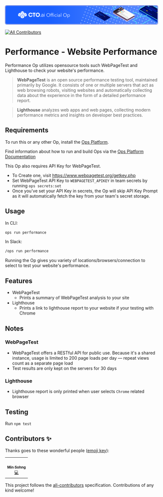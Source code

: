 ![](https://raw.githubusercontent.com/cto-ai/aws/master/assets/banner.png)
<!-- ALL-CONTRIBUTORS-BADGE:START - Do not remove or modify this section -->
[![All Contributors](https://img.shields.io/badge/all_contributors-1-orange.svg?style=flat-square)](#contributors-)
<!-- ALL-CONTRIBUTORS-BADGE:END -->

# Performance - Website Performance

Performance Op utilizes opensource tools such WebPageTest and Lighthouse to check your website's performance.

> **WebPageTest** is an open source performance testing tool, maintained primarily by Google. It consists of one or multiple servers that act as web browsing robots, visiting websites and automatically collecting data about the experience in the form of a detailed performance report.


> **Lighthouse** analyzes web apps and web pages, collecting modern performance metrics and insights on developer best practices.

## Requirements

To run this or any other Op, install the [Ops Platform](https://cto.ai/platform).

Find information about how to run and build Ops via the [Ops Platform Documentation](https://cto.ai/docs/overview)

This Op also requires API Key for WebPageTest.

- To Create one, visit <https://www.webpagetest.org/getkey.php>
- Set WebPageTest API Key to `WEBPAGETEST_APIKEY` in team secrets by running `ops secrets:set`
- Once you've set your API Key in secrets, the Op will skip API Key Prompt as it will automatically fetch the key from your team's secret storage.

## Usage

In CLI:

```sh
ops run performance
```

In Slack:

```sh
/ops run performance
```

Running the Op gives you variety of locations/browsers/connection to select to test your website's performance.

## Features

- WebPageTest
  - Prints a summary of WebPageTest analysis to your site
- Lighthouse
  - Prints a link to lighthouse report to your website if your testing with Chrome

## Notes

### WebPageTest

- WebPageTest offers a RESTful API for public use. Because it's a shared instance, usage is limited to 200 page loads per day — repeat views count as a separate page load
- Test results are only kept on the servers for 30 days

### Lighthouse

- Lighthouse report is only printed when user selects `Chrome` related browser

## Testing

Run `npm test`

## Contributors ✨

Thanks goes to these wonderful people ([emoji key](https://allcontributors.org/docs/en/emoji-key)):

<!-- ALL-CONTRIBUTORS-LIST:START - Do not remove or modify this section -->
<!-- prettier-ignore-start -->
<!-- markdownlint-disable -->
<table>
  <tr>
    <td align="center"><a href="https://github.com/minsohng"><img src="https://avatars3.githubusercontent.com/u/19717602?v=4" width="100px;" alt=""/><br /><sub><b>Min Sohng</b></sub></a><br /><a href="https://github.com/cto-ai/performance/commits?author=minsohng" title="Code">💻</a></td>
  </tr>
</table>

<!-- markdownlint-enable -->
<!-- prettier-ignore-end -->
<!-- ALL-CONTRIBUTORS-LIST:END -->

This project follows the [all-contributors](https://github.com/all-contributors/all-contributors) specification. Contributions of any kind welcome!